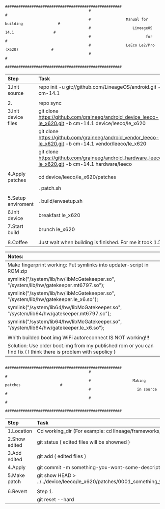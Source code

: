                                           #####################################################
                                          #                                                   #
                                          #                Manual for building                #
                                          #                   LineageOS 14.1                  #
                                          #                         for                       #
                                          #                LeEco Le2/Pro (X620)               #
                                          #                                                   #
                                          #####################################################

| Step                | Task                                                                                                                 |
| :-------------------| :--------------------------------------------------------------------------------------------------------------------|
| 1.Init source       | repo init -u git://github.com/LineageOS/android.git -b cm-14.1                                                       |
|                     |                                                                                                                      |
| 2.                  | repo sync                                                                                                            |
| 3.Init device files | git clone https://github.com/graineeg/android_device_leeco-le_x620.git -b cm-14.1 device/leeco/le_x620               |
|                     | git clone https://github.com/graineeg/android_vendor_leeco-le_x620.git -b cm-14.1 vendor/leeco/le_x620               |
|                     | git clone https://github.com/graineeg/android_hardware_leeco-le_x620.git -b cm-14.1 hardware/leeco      |
|                     |                                                                                                                      |
| 4.Apply patches     | cd device/leeco/le_x620/patches                                                                                      |
|                     | . patch.sh                                                                                                           |
|                     |                                                                                                                      |
| 5.Setup enviroment  | . build/envsetup.sh                                                                                                  |
| 6.Init device       | breakfast le_x620                                                                                                    |
| 7.Start build       | brunch le_x620                                                                                                       |
|                     |                                                                                                                      |
| 8.Coffee            | Just wait when building is finished. For me it took 1.5h                                                             |

| Notes:                                                                                                                                     |
| :------------------------------------------------------------------------------------------------------------------------------------------|
| Make fingerprint working: Put symlinks into updater-script in ROM zip                                                                      |
| symlink("/system/lib/hw/libMcGatekeeper.so", "/system/lib/hw/gatekeeper.mt6797.so");                                                       |
| symlink("/system/lib/hw/libMcGatekeeper.so", "/system/lib/hw/gatekeeper.le_x6.so");                                                        |
| symlink("/system/lib64/hw/libMcGatekeeper.so", "/system/lib64/hw/gatekeeper.mt6797.so");                                                   |
| symlink("/system/lib64/hw/libMcGatekeeper.so", "/system/lib64/hw/gatekeeper.le_x6.so");                                                    |
|                                                                                                                                            |
| Whith builded boot.img WiFi autoreconnect IS NOT working!!!                                                                                |
| Solution: Use older boot.img from my published rom or you can find fix ( I think there is problem with sepolicy )                          |



                                          #####################################################
                                          #                                                   #
                                          #                   Making patches                  #
                                          #                     in source                     #
                                          #                                                   #
                                          #####################################################

| Step                | Task                                                                                                                 |
| :-------------------| :--------------------------------------------------------------------------------------------------------------------|
| 1.Location          | Cd working_dir (For example: cd lineage/frameworks/base)                                                             |
| 2.Show edited       | git status ( edited files will be showned )                                                                          |
| 3.Add edited        | git add    ( edited files )                                                                                          |
| 4.Apply             | git commit -m something-you-wont-some-description                                                                    |
| 5.Make patch        | git show HEAD > ../../device/leeco/le_x620/patches/0001_something_you_want.patch                                     |
|                     |                                                                                                                      |
| 6.Revert            | Step 1.                                                                                                              |
|                     | git reset --hard                                                                                                     |




